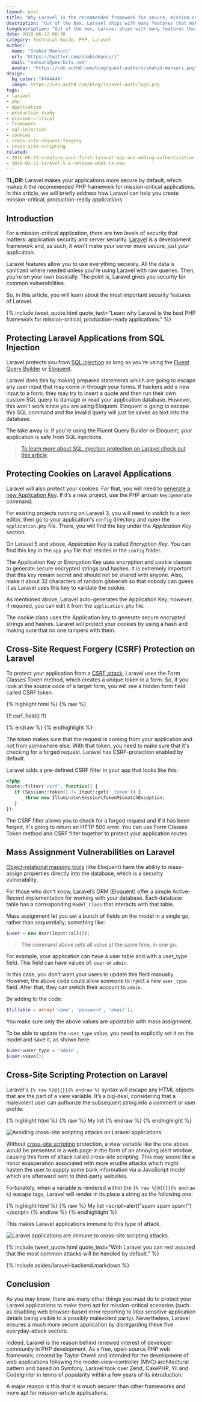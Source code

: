 ```yaml
---
layout: post
title: "Why Laravel is the recommended framework for secure, mission-critical applications?"
description: "Out of the box, Laravel ships with many features that make your applications ready for prime time. In this article, you will learn about these features."
longdescription: "Out of the box, Laravel ships with many features that make your applications ready for prime time. In this article, you will learn about what these features are and how they can help you produce high-quality, production-ready applications."
date: 2018-06-12 08:30
category: Technical Guide, PHP, Laravel
author:
  name: "Shahid Mansuri"
  url: "https://twitter.com/shahidmansuri"
  mail: "mansuri@peerbits.com"
  avatar: "https://cdn.auth0.com/blog/guest-authors/shahid-mansuri.png"
design:
  bg_color: "#4A4A4A"
  image: https://cdn.auth0.com/blog/laravel-auth/logo.png
tags:
- laravel
- php
- application
- production-ready
- mission-critical
- framework
- sql-injection
- cookies
- cross-site-request-forgery
- cross-site-scripting
related:
- 2016-06-23-creating-your-first-laravel-app-and-adding-authentication
- 2018-02-21-laravel-5-6-release-what-is-new
---
```


**TL;DR:** Laravel makes your applications more secure by default, which makes it the recommended PHP framework for mission-critical applications. In this article, we will briefly address how Laravel can help you create mission-critical, production-ready applications.

## Introduction

For a mission-critical application, there are two levels of security that matters: application security and server security. [Laravel](https://laravel.com/) is a development framework and, as such, it won't make your server more secure, just your application.

Laravel features allow you to use everything securely. All the data is sanitized where needed unless you're using Laravel with raw queries. Then, you're on your own basically. The point is, Laravel gives you security for common vulnerabilities.

So, in this article, you will learn about the most important security features of Laravel.

{% include tweet_quote.html quote_text="Learn why Laravel is the best PHP framework for mission-critical, production-ready applications." %}

## Protecting Laravel Applications from SQL Injection

Laravel protects you from [SQL injection](https://www.w3schools.com/sql/sql_injection.asp) as long as you're using the [Fluent Query Builder](https://laravel.com/docs/5.6/queries) or [Eloquent](https://laravel.com/docs/5.6/eloquent).

Laravel does this by making prepared statements which are going to escape any user input that may come in through your forms. If hackers add a new input to a form, they may try to insert a quote and then run their own custom SQL query to damage or read your application database. However, this won't work since you are using Eloquent. Eloquent is going to escape this SQL command and the invalid query will just be saved as text into the database.

The take away is: if you're using the Fluent Query Builder or Eloquent, your application is safe from SQL injections.

> [To learn more about SQL injection protection on Laravel check out this article](https://www.easylaravelbook.com/blog/how-laravel-5-prevents-sql-injection-cross-site-request-forgery-and-cross-site-scripting/).

## Protecting Cookies on Laravel Applications

Laravel will also protect your cookies. For that, you will need to [generate a new Application Key](http://laravel-recipes.com/recipes/283/generating-a-new-application-key). If it’s a new project, use the PHP artisan `key:generate` command.

For existing projects running on Laravel 3, you will need to switch to a text editor, then go to your application's `config` directory and open the `application.php` file. There, you will find the key under the _Application Key_ section.

On Laravel 5 and above, _Application Key_ is called _Encryption Key_. You can find this key in the `app.php` file that resides in the `config` folder.

The Application Key or Encryption Key uses encryption and cookie classes to generate secure encrypted strings and hashes. It is extremely important that this key remain secret and should not be shared with anyone. Also, make it about 32 characters of random gibberish so that nobody can guess it as Laravel uses this key to validate the cookie.

As mentioned above, Laravel auto-generates the Application Key; however, if required, you can edit it from the `application.php` file.

The cookie class uses the Application key to generate secure encrypted strings and hashes. Laravel will protect your cookies by using a hash and making sure that no one tampers with them.

## Cross-Site Request Forgery (CSRF) Protection on Laravel

To protect your application from a [CSRF attack](https://www.owasp.org/index.php/Cross-Site_Request_Forgery_(CSRF)), Laravel uses the Form Classes Token method, which creates a unique token in a form. So, if you look at the source code of a target form, you will see a hidden form field called CSRF token.

{% highlight html %}
{% raw %}
<form name="test">
{!! csrf_field() !!}
<!-- Other inputs can come here-->
</form>
{% endraw %}
{% endhighlight %}

The token makes sure that the request is coming from your application and not from somewhere else. With that token, you need to make sure that it's checking for a forged request. Laravel has CSRF-protection enabled by default. 

Laravel adds a pre-defined CSRF filter in your app that looks like this:

```php
<?php
Route::filter('csrf', function() {
   if (Session::token() != Input::get('_token')) {
       throw new Illuminate\Session\TokenMismatchException;
   }
});
```

The CSRF filter allows you to check for a forged request and if it has been forged, it's going to return an HTTP 500 error. You can use Form Classes Token method and CSRF filter together to protect your application routes.

## Mass Assignment Vulnerabilities on Laravel

[Object-relational mapping tools](https://en.wikipedia.org/wiki/Object-relational_mapping) (like Eloquent) have the ability to mass-assign properties directly into the database, which is a security vulnerability.

For those who don’t know, Laravel’s ORM (Eloquent) offer a simple Active-Record implementation for working with your database. Each database table has a corresponding `Model_Class` that interacts with that table.

Mass assignment let you set a bunch of fields on the model in a single go, rather than sequentially, something like:

```php
$user = new User(Input::all());
```

> The command above sets all value at the same time, in one go.

For example, your application can have a user table and with a user_type field. This field can have values of: `user` or `admin`.

In this case, you don’t want your users to update this field manually. However, the above code could allow someone to inject a new `user_type` field. After that, they can switch their account to `admin`.

By adding to the code:

```php
$fillable = array('name', 'password', 'email');
```

You make sure only the above values are updatable with mass assignment.

To be able to update the `user_type` value, you need to explicitly set it on the model and save it, as shown here:

```php
$user->user_type = 'admin';
$user->save();
```

## Cross-Site Scripting Protection on Laravel

Laravel's `{% raw %}@{{}}{% endraw %}` syntax will escape any HTML objects that are the part of a view variable. It’s a big-deal, considering that a malevolent user can authorize the subsequent string into a comment or user profile:

{% highlight html %}
{% raw %}
My list <script>alert("spam spam spam!")</script>
{% endraw %}
{% endhighlight %}

![Avoiding cross-site scripting attacks on Laravel applications.](https://cdn.auth0.com/blog/laravel-mission-critical/xss.png)

Without [cross-site scripting](https://www.owasp.org/index.php/Cross-site_Scripting_(XSS)) protection, a view variable like the one above would be presented in a web page in the form of an annoying alert window, causing this form of attack called cross-site scripting. This may sound like a minor exasperation associated with more erudite attacks which might hasten the user to supply some bank information via a JavaScript model which are afterward sent to third-party websites.

Fortunately, when a variable is rendered within the `{% raw %}@{{}}{% endraw %}` escape tags, Laravel will render in its place a string as the following one:

{% highlight html %}
{% raw %}
My list &lt;script&gt;alert("spam spam spam!")&lt;/script&gt;
{% endraw %}
{% endhighlight %}

This makes Laravel applications immune to this type of attack.

![Laravel applications are immune to cross-site scripting attacks.](https://cdn.auth0.com/blog/laravel-mission-critical/no-xss.png)

{% include tweet_quote.html quote_text="With Laravel you can rest assured that the most common attacks will be handled by default." %}

{% include asides/laravel-backend.markdown %}

## Conclusion

As you may know, there are many other things you must do to protect your Laravel applications to make them apt for mission-critical scenarios (such as disabling web browser-based error reporting to stop sensitive application details being visible to a possibly malevolent party). Nevertheless, Laravel ensures a much more secure application by disregarding these five everyday-attack vectors.

Indeed, Laravel is the reason behind renewed interest of developer community in PHP development. As a free, open-source PHP web framework, created by Taylor Otwell and intended for the development of web applications following the model–view–controller (MVC) architectural pattern and based on Symfony, Laravel took over Zend, CakePHP, Yii and CodeIgniter in terms of popularity within a few years of its introduction.

A major reason is this that it is much securer than other frameworks and more apt for mission-article applications.
